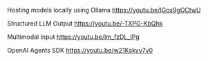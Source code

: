 Hosting models locally using Ollama https://youtu.be/IGox9gOCtwU

Structured LLM Output https://youtu.be/-TXPG-KbQhk

Multimodal Input https://youtu.be/Im_fzDL_lPg

OpenAI Agents SDK https://youtu.be/w21Kskyv7v0

